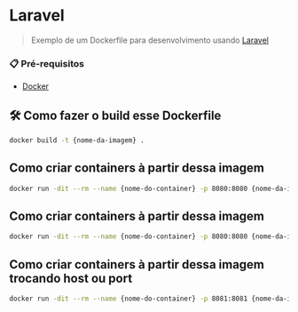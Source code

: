 # Laravel

> Exemplo de um Dockerfile para desenvolvimento usando [Laravel](https://laravel.com/)

### 📋 Pré-requisitos

* [Docker](https://www.docker.com/)

## 🛠️ Como fazer o build esse Dockerfile
```bash
docker build -t {nome-da-imagem} .
```

## Como criar containers à partir dessa imagem
```bash
docker run -dit --rm --name {nome-do-container} -p 8080:8080 {nome-da-imagem}
```

## Como criar containers à partir dessa imagem
```bash
docker run -dit --rm --name {nome-do-container} -p 8080:8080 {nome-da-imagem}
```

## Como criar containers à partir dessa imagem trocando host ou port
```bash
docker run -dit --rm --name {nome-do-container} -p 8081:8081 {nome-da-imagem} --host=0.0.0.0 --port=8081
```

